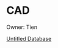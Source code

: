 # CAD

Owner: Tien

[Untitled Database](CAD%207b63eacb3544427cbc0fcf36945179e1/Untitled%20Database%20c28fe38cf988447f988823679ac5cda4.csv)